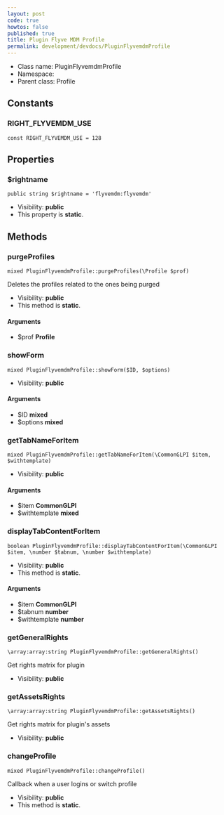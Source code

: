 ```yaml
---
layout: post
code: true
howtos: false
published: true
title: Plugin Flyve MDM Profile
permalink: development/devdocs/PluginFlyvemdmProfile
---
```


* Class name: PluginFlyvemdmProfile
* Namespace: 
* Parent class: Profile



Constants
----------


### RIGHT_FLYVEMDM_USE

    const RIGHT_FLYVEMDM_USE = 128





Properties
----------


### $rightname

    public string $rightname = 'flyvemdm:flyvemdm'





* Visibility: **public**
* This property is **static**.


Methods
-------


### purgeProfiles

    mixed PluginFlyvemdmProfile::purgeProfiles(\Profile $prof)

Deletes the profiles related to the ones being purged



* Visibility: **public**
* This method is **static**.


#### Arguments
* $prof **Profile**



### showForm

    mixed PluginFlyvemdmProfile::showForm($ID, $options)





* Visibility: **public**


#### Arguments
* $ID **mixed**
* $options **mixed**



### getTabNameForItem

    mixed PluginFlyvemdmProfile::getTabNameForItem(\CommonGLPI $item, $withtemplate)





* Visibility: **public**


#### Arguments
* $item **CommonGLPI**
* $withtemplate **mixed**



### displayTabContentForItem

    boolean PluginFlyvemdmProfile::displayTabContentForItem(\CommonGLPI $item, \number $tabnum, \number $withtemplate)





* Visibility: **public**
* This method is **static**.


#### Arguments
* $item **CommonGLPI**
* $tabnum **number**
* $withtemplate **number**



### getGeneralRights

    \array:array:string PluginFlyvemdmProfile::getGeneralRights()

Get rights matrix for plugin



* Visibility: **public**




### getAssetsRights

    \array:array:string PluginFlyvemdmProfile::getAssetsRights()

Get rights matrix for plugin's assets



* Visibility: **public**




### changeProfile

    mixed PluginFlyvemdmProfile::changeProfile()

Callback when a user logins or switch profile



* Visibility: **public**
* This method is **static**.



